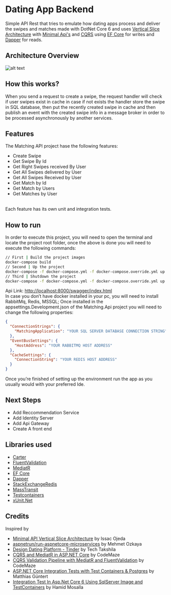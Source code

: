 # Dating App Backend
Simple API Rest that tries to emulate how dating apps process and deliver the swipes and matches made with DotNet Core 6 and uses [Vertical Slice Architecture](https://code-maze.com/vertical-slice-architecture-aspnet-core/) with [Minimal Api's](https://learn.microsoft.com/en-us/aspnet/core/fundamentals/minimal-apis?view=aspnetcore-6.0) and [CQRS]( https://learn.microsoft.com/en-us/azure/architecture/patterns/cqrs) using [EF Core](https://learn.microsoft.com/en-us/ef/core/) for writes and [Dapper](https://github.com/DapperLib/Dapper) for reads.

## Architecture Overview
![alt text](https://github.com/juan-canseco/dating-app-backend/blob/main/img/architecture-overview.png)

## How this works?
When you send a request to create a swipe, the request handler will check if user swipes exist in cache in case if not exists the handler store the swipe in SQL database, then put the recently created swipe in cache and then publish an event with the created swipe info in a message broker in order to be processed asynchronously by another services.

## Features
The Matching API project hase the following features:
- Create Swipe
- Get Swipe By Id
- Get Right Swipes received By User 
- Get All Swipes delivered by User 
- Get All Swipes Received by User 
- Get Match by Id
- Get Match by Users
- Get Matches by User
<br>
Each feature has its own unit and integration tests.

## How to run
In order to execute this project, you will need to open the terminal and locate the project root folder, once the above is done you will need to execute the following commands:
```bash
// First | Build the project images
docker-compose build
// Second | Up the project 
docker-compose -f docker-compose.yml -f docker-compose.override.yml up -d
// Third | Shutdown the project
docker-compose -f docker-compose.yml -f docker-compose.override.yml up -d
```
Api Link:  [http://localhost:8000/swagger/index.html](http://localhost:8000/swagger/index.html)
<br>
In case you don’t have docker installed in your pc, you will need to install RabbitMq, Redis, MSSQL; Once installed in the appsettings.Development.json of the Matching.Api project you will need to change the following properties:
```json
{
  "ConnectionStrings": {
    "MatchingApplication": "YOUR SQL SERVER DATABASE CONNECTION STRING"
  },
  "EventBusSettings": {
    "HostAddress": "YOUR RABBITMQ HOST ADDRESS"
  },
  "CacheSettings": {
    "ConnectionString": "YOUR REDIS HOST ADDRESS"
  }
}
```
Once you’re finished of setting up the environment run the app as you usually would with your preferred Ide.
## Next Steps 
- Add Reccommendation Service
- Add Identity Server
- Add Api Gateway
- Create A front end
## Libraries used
- [Carter](https://github.com/CarterCommunity/Carter)
- [FluentValidation](https://docs.fluentvalidation.net/en/latest/) 
- [MediatR](https://github.com/jbogard/MediatR)
- [EF Core](https://learn.microsoft.com/en-us/ef/core/)
- [Dapper](https://github.com/DapperLib/Dapper)
- [StackExchangeRedis](https://stackexchange.github.io/StackExchange.Redis/)
- [MassTransit](https://masstransit.io/documentation/configuration) 
- [Testcontainers](https://dotnet.testcontainers.org/)
- [xUnit.Net](https://xunit.net/)

## Credits
Inspired by
- [Minimal API Vertical Slice Architecture](https://github.com/isaacOjeda/MinimalApiArchitecture) by Issac Ojeda
- [aspnetrun/run-aspnetcore-microservices](https://github.com/aspnetrun/run-aspnetcore-microservices) by Mehmet Ozkaya
- [Design Dating Platform - Tinder](https://techtakshila.com/system-design-interview/chapter-5/) by Tech Takshila
- [CQRS and MediatR in ASP.NET Core](https://code-maze.com/cqrs-mediatr-in-aspnet-core/) by CodeMaze
- [CQRS Validation Pipeline with MediatR and FluentValidation](https://code-maze.com/cqrs-mediatr-fluentvalidation/) by CodeMaze
- [ASP.NET Core Integration Tests with Test Containers & Postgres](https://www.azureblue.io/asp-net-core-integration-tests-with-test-containers-and-postgres/) by Matthias Güntert
- [Integration Test In Asp.Net Core 6 Using SqlServer Image and TestContainers](https://hamidmosalla.com/2022/09/10/integration-test-in-asp-net-core-6-using-sqlserver-image-and-testcontainers/) by Hamid Mosalla

